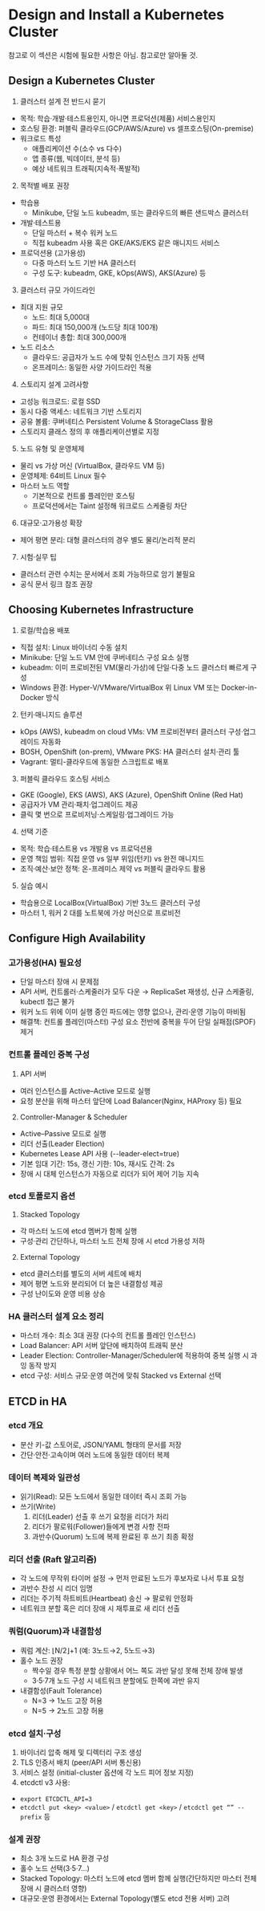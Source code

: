 # Design and Install a Kubernetes Cluster
참고로 이 섹션은 시험에 필요한 사항은 아님. 참고로만 알아둘 것.

## Design a Kubernetes Cluster
1. 클러스터 설계 전 반드시 묻기
- 목적: 학습·개발·테스트용인지, 아니면 프로덕션(제품) 서비스용인지
- 호스팅 환경: 퍼블릭 클라우드(GCP/AWS/Azure) vs 셀프호스팅(On-premise)
- 워크로드 특성
  - 애플리케이션 수(소수 vs 다수)
  - 앱 종류(웹, 빅데이터, 분석 등)
  - 예상 네트워크 트래픽(지속적·폭발적)

2. 목적별 배포 권장
- 학습용
  - Minikube, 단일 노드 kubeadm, 또는 클라우드의 빠른 샌드박스 클러스터
- 개발·테스트용
  - 단일 마스터 + 복수 워커 노드
  - 직접 kubeadm 사용 혹은 GKE/AKS/EKS 같은 매니지드 서비스
- 프로덕션용 (고가용성)
  - 다중 마스터 노드 기반 HA 클러스터
  - 구성 도구: kubeadm, GKE, kOps(AWS), AKS(Azure) 등

3. 클러스터 규모 가이드라인
- 최대 지원 규모
  - 노드: 최대 5,000대
  - 파드: 최대 150,000개 (노드당 최대 100개)
  - 컨테이너 총합: 최대 300,000개
- 노드 리소스
  - 클라우드: 공급자가 노드 수에 맞춰 인스턴스 크기 자동 선택
  - 온프레미스: 동일한 사양 가이드라인 적용

4. 스토리지 설계 고려사항
- 고성능 워크로드: 로컬 SSD
- 동시 다중 액세스: 네트워크 기반 스토리지
- 공유 볼륨: 쿠버네티스 Persistent Volume & StorageClass 활용
- 스토리지 클래스 정의 후 애플리케이션별로 지정

5. 노드 유형 및 운영체제
- 물리 vs 가상 머신 (VirtualBox, 클라우드 VM 등)
- 운영체제: 64비트 Linux 필수
- 마스터 노드 역할
  - 기본적으로 컨트롤 플레인만 호스팅
  - 프로덕션에서는 Taint 설정해 워크로드 스케줄링 차단

6. 대규모·고가용성 확장
- 제어 평면 분리: 대형 클러스터의 경우 별도 물리/논리적 분리

7. 시험·실무 팁
- 클러스터 관련 수치는 문서에서 조회 가능하므로 암기 불필요
- 공식 문서 링크 참조 권장

## Choosing Kubernetes Infrastructure
1. 로컬/학습용 배포
- 직접 설치: Linux 바이너리 수동 설치
- Minikube: 단일 노드 VM 안에 쿠버네티스 구성 요소 실행
- kubeadm: 이미 프로비전된 VM(물리·가상)에 단일·다중 노드 클러스터 빠르게 구성
- Windows 환경: Hyper-V/VMware/VirtualBox 위 Linux VM 또는 Docker-in-Docker 방식

2. 턴키·매니지드 솔루션
- kOps (AWS), kubeadm on cloud VMs: VM 프로비전부터 클러스터 구성·업그레이드 자동화
- BOSH, OpenShift (on-prem), VMware PKS: HA 클러스터 설치·관리 툴
- Vagrant: 멀티-클라우드에 동일한 스크립트로 배포

3. 퍼블릭 클라우드 호스팅 서비스
- GKE (Google), EKS (AWS), AKS (Azure), OpenShift Online (Red Hat)
- 공급자가 VM 관리·패치·업그레이드 제공
- 클릭 몇 번으로 프로비저닝·스케일링·업그레이드 가능

4. 선택 기준
- 목적: 학습·테스트용 vs 개발용 vs 프로덕션용
- 운영 책임 범위: 직접 운영 vs 일부 위임(턴키) vs 완전 매니지드
- 조직·예산·보안 정책: 온-프레미스 제약 vs 퍼블릭 클라우드 활용

5. 실습 예시
- 학습용으로 LocalBox(VirtualBox) 기반 3노드 클러스터 구성
- 마스터 1, 워커 2 대를 노트북에 가상 머신으로 프로비전

## Configure High Availability
### 고가용성(HA) 필요성
- 단일 마스터 장애 시 문제점
- API 서버, 컨트롤러·스케줄러가 모두 다운 → ReplicaSet 재생성, 신규 스케줄링, kubectl 접근 불가
- 워커 노드 위에 이미 실행 중인 파드에는 영향 없으나, 관리·운영 기능이 마비됨
- 해결책: 컨트롤 플레인(마스터) 구성 요소 전반에 중복을 두어 단일 실패점(SPOF) 제거

### 컨트롤 플레인 중복 구성
1. API 서버
  - 여러 인스턴스를 Active–Active 모드로 실행
  - 요청 분산을 위해 마스터 앞단에 Load Balancer(Nginx, HAProxy 등) 필요
2. Controller-Manager & Scheduler
  - Active–Passive 모드로 실행
  - 리더 선출(Leader Election)
  - Kubernetes Lease API 사용 (--leader-elect=true)
  - 기본 임대 기간: 15s, 갱신 기한: 10s, 재시도 간격: 2s
  - 장애 시 대체 인스턴스가 자동으로 리더가 되어 제어 기능 지속

### etcd 토폴로지 옵션
1. Stacked Topology
  - 각 마스터 노드에 etcd 멤버가 함께 실행
  - 구성·관리 간단하나, 마스터 노드 전체 장애 시 etcd 가용성 저하
2. External Topology
  - etcd 클러스터를 별도의 서버 세트에 배치
  - 제어 평면 노드와 분리되어 더 높은 내결함성 제공
  - 구성 난이도와 운영 비용 상승

### HA 클러스터 설계 요소 정리
- 마스터 개수: 최소 3대 권장 (다수의 컨트롤 플레인 인스턴스)
- Load Balancer: API 서버 앞단에 배치하여 트래픽 분산
- Leader Election: Controller-Manager/Scheduler에 적용하여 중복 실행 시 과잉 동작 방지
- etcd 구성: 서비스 규모·운영 여건에 맞춰 Stacked vs External 선택

## ETCD in HA
### etcd 개요
- 분산 키-값 스토어로, JSON/YAML 형태의 문서를 저장
- 간단·안전·고속이며 여러 노드에 동일한 데이터 복제

### 데이터 복제와 일관성
- 읽기(Read): 모든 노드에서 동일한 데이터 즉시 조회 가능
- 쓰기(Write)
  1. 리더(Leader) 선출 후 쓰기 요청을 리더가 처리
  2. 리더가 팔로워(Follower)들에게 변경 사항 전파
  3. 과반수(Quorum) 노드에 복제 완료된 후 쓰기 최종 확정

### 리더 선출 (Raft 알고리즘)
- 각 노드에 무작위 타이머 설정 → 먼저 만료된 노드가 후보자로 나서 투표 요청
- 과반수 찬성 시 리더 임명
- 리더는 주기적 하트비트(Heartbeat) 송신 → 팔로워 안정화
- 네트워크 분할 혹은 리더 장애 시 재투표로 새 리더 선출

### 쿼럼(Quorum)과 내결함성
- 쿼럼 계산: ⌊N/2⌋+1 (예: 3노드→2, 5노드→3)
- 홀수 노드 권장
  - 짝수일 경우 특정 분할 상황에서 어느 쪽도 과반 달성 못해 전체 장애 발생
  - 3·5·7개 노드 구성 시 네트워크 분할에도 한쪽에 과반 유지
- 내결함성(Fault Tolerance)
  - N=3 → 1노드 고장 허용
  - N=5 → 2노드 고장 허용

### etcd 설치·구성
1. 바이너리 압축 해제 및 디렉터리 구조 생성
2. TLS 인증서 배치 (peer/API 서버 통신용)
3. 서비스 설정 (initial-cluster 옵션에 각 노드 피어 정보 지정)
4. etcdctl v3 사용:
  - `export ETCDCTL_API=3`
  - `etcdctl put <key> <value>` / `etcdctl get <key>` / `etcdctl get “” --prefix` 등

### 설계 권장
- 최소 3개 노드로 HA 환경 구성
- 홀수 노드 선택(3·5·7…)
- Stacked Topology: 마스터 노드에 etcd 멤버 함께 실행(간단하지만 마스터 전체 장애 시 클러스터 영향)
- 대규모·운영 환경에서는 External Topology(별도 etcd 전용 서버) 고려